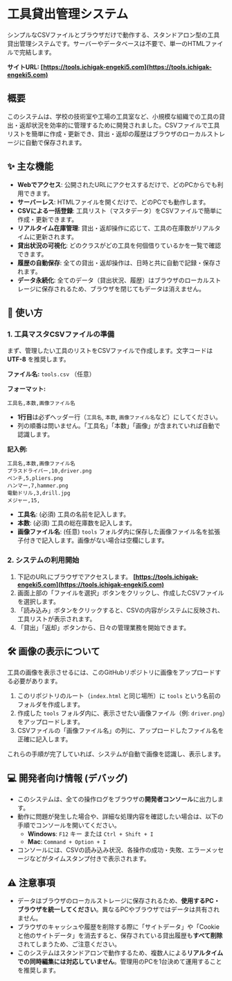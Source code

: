 # 工具貸出管理システム

シンプルなCSVファイルとブラウザだけで動作する、スタンドアロン型の工具貸出管理システムです。サーバーやデータベースは不要で、単一のHTMLファイルで完結します。

**サイトURL: [https://tools.ichigak-engeki5.com](https://tools.ichigak-engeki5.com)**

## 概要

このシステムは、学校の技術室や工場の工具室など、小規模な組織での工具の貸出・返却状況を効率的に管理するために開発されました。CSVファイルで工具リストを簡単に作成・更新でき、貸出・返却の履歴はブラウザのローカルストレージに自動で保存されます。

## ✨ 主な機能

-   **Webでアクセス**: 公開されたURLにアクセスするだけで、どのPCからでも利用できます。
-   **サーバーレス**: HTMLファイルを開くだけで、どのPCでも動作します。
-   **CSVによる一括登録**: 工具リスト（マスタデータ）をCSVファイルで簡単に作成・更新できます。
-   **リアルタイム在庫管理**: 貸出・返却操作に応じて、工具の在庫数がリアルタイムに更新されます。
-   **貸出状況の可視化**: どのクラスがどの工具を何個借りているかを一覧で確認できます。
-   **履歴の自動保存**: 全ての貸出・返却操作は、日時と共に自動で記録・保存されます。
-   **データ永続化**: 全てのデータ（貸出状況、履歴）はブラウザのローカルストレージに保存されるため、ブラウザを閉じてもデータは消えません。

## 🚀 使い方

### 1. 工具マスタCSVファイルの準備

まず、管理したい工具のリストをCSVファイルで作成します。文字コードは **UTF-8** を推奨します。

**ファイル名:** `tools.csv` （任意）

**フォーマット:**

```csv
工具名,本数,画像ファイル名
```

-   **1行目**は必ずヘッダー行（`工具名`, `本数`, `画像ファイル名`など）にしてください。
-   列の順番は問いません。「工具名」「本数」「画像」が含まれていれば自動で認識します。

**記入例:**

```csv
工具名,本数,画像ファイル名
プラスドライバー,10,driver.png
ペンチ,5,pliers.png
ハンマー,7,hammer.png
電動ドリル,3,drill.jpg
メジャー,15,
```

-   **工具名**: (必須) 工具の名前を記入します。
-   **本数**: (必須) 工具の総在庫数を記入します。
-   **画像ファイル名**: (任意) `tools` フォルダ内に保存した画像ファイル名を拡張子付きで記入します。画像がない場合は空欄にします。

### 2. システムの利用開始

1.  下記のURLにブラウザでアクセスします。
    **[https://tools.ichigak-engeki5.com](https://tools.ichigak-engeki5.com)**
2.  画面上部の「ファイルを選択」ボタンをクリックし、作成したCSVファイルを選択します。
3.  「読み込み」ボタンをクリックすると、CSVの内容がシステムに反映され、工具リストが表示されます。
4.  「貸出」「返却」ボタンから、日々の管理業務を開始できます。

## 🛠️ 画像の表示について

工具の画像を表示させるには、このGitHubリポジトリに画像をアップロードする必要があります。

1.  このリポジトリのルート（`index.html` と同じ場所）に `tools` という名前のフォルダを作成します。
2.  作成した `tools` フォルダ内に、表示させたい画像ファイル（例: `driver.png`）をアップロードします。
3.  CSVファイルの「画像ファイル名」の列に、アップロードしたファイル名を正確に記入します。

これらの手順が完了していれば、システムが自動で画像を認識し、表示します。

## 💻 開発者向け情報 (デバッグ)

-   このシステムは、全ての操作ログをブラウザの**開発者コンソール**に出力します。
-   動作に問題が発生した場合や、詳細な処理内容を確認したい場合は、以下の手順でコンソールを開いてください。
    -   **Windows**: `F12` キー または `Ctrl + Shift + I`
    -   **Mac**: `Command + Option + I`
-   コンソールには、CSVの読み込み状況、各操作の成功・失敗、エラーメッセージなどがタイムスタンプ付きで表示されます。

## ⚠️ 注意事項

-   データはブラウザのローカルストレージに保存されるため、**使用するPC・ブラウザを統一してください**。異なるPCやブラウザではデータは共有されません。
-   ブラウザのキャッシュや履歴を削除する際に「サイトデータ」や「Cookieと他のサイトデータ」を消去すると、保存されている貸出履歴も**すべて削除**されてしまうため、ご注意ください。
-   このシステムはスタンドアロンで動作するため、複数人による**リアルタイムでの同時編集には対応していません**。管理用のPCを1台決めて運用することを推奨します。
